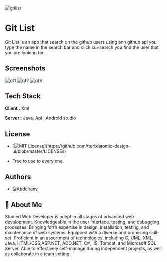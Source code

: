 ![gitlist](https://user-images.githubusercontent.com/79026033/139560332-ea1ceb9a-0a3d-4433-bbff-b7628e589f87.png)

# Git List

Git List is an app that search on the github users using ann github api you type the name in the search bar and click su=search you find the user that you are looking for.


## Screenshots

![gt1](https://user-images.githubusercontent.com/79026033/139560085-e443a088-5dd7-42c6-9e61-5876e6fd946d.jpg)
![gt2](https://user-images.githubusercontent.com/79026033/139560086-2a906a77-ca4f-4e54-bad9-a607efc6d925.jpg)
![gt3](https://user-images.githubusercontent.com/79026033/139560087-8591827e-49cc-4097-b218-3771a8cd1b2d.jpg)



## Tech Stack

**Client :** Xml

**Server :** Java, Api , Android studio


## License
- [![MIT License](https://img.shields.io/apm/l/atomic-design-ui.svg?)](https://github.com/tterb/atomic-design-ui/blob/master/LICENSEs)

- Free to use to every one.


## Authors

- [@Abdelrany](https://github.com/abdelrany)


## 🚀 About Me
Studied Web Developer is adept in all stages of advanced web development. Knowledgeable in the user interface, testing, and debugging processes. Bringing forth expertise in design, installation, testing, and maintenance of web systems. Equipped with a diverse and promising skill-set. Proficient in an assortment of technologies, including C, UML, XML, Java, HTML/CSS,ASP.NET, ADO.NET, C#, IIS, Tomcat, and Microsoft SQL Server. Able to effectively self-manage during independent projects, as well as collaborate in a team setting.

